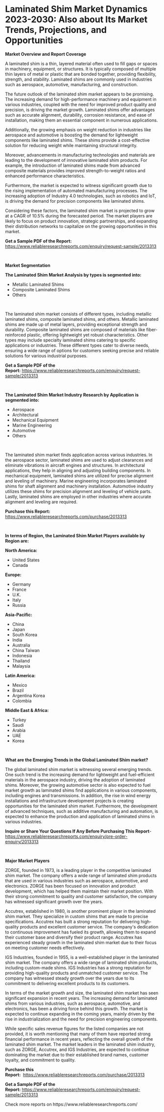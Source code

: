 <p><h1>Laminated Shim Market Dynamics 2023-2030: Also about Its Market Trends, Projections, and Opportunities</h1></p><p><strong>Market Overview and Report Coverage</strong></p>
<p><p>A laminated shim is a thin, layered material often used to fill gaps or spaces in machinery, equipment, or structures. It is typically composed of multiple thin layers of metal or plastic that are bonded together, providing flexibility, strength, and stability. Laminated shims are commonly used in industries such as aerospace, automotive, manufacturing, and construction.</p><p>The future outlook of the laminated shim market appears to be promising. The increasing demand for high-performance machinery and equipment in various industries, coupled with the need for improved product quality and precision, is driving the market growth. Laminated shims offer advantages such as accurate alignment, durability, corrosion resistance, and ease of installation, making them an essential component in numerous applications.</p><p>Additionally, the growing emphasis on weight reduction in industries like aerospace and automotive is boosting the demand for lightweight components like laminated shims. These shims provide a cost-effective solution for reducing weight while maintaining structural integrity.</p><p>Moreover, advancements in manufacturing technologies and materials are leading to the development of innovative laminated shim products. For example, the introduction of laminated shims made from advanced composite materials provides improved strength-to-weight ratios and enhanced performance characteristics.</p><p>Furthermore, the market is expected to witness significant growth due to the rising implementation of automated manufacturing processes. The increasing adoption of Industry 4.0 technologies, such as robotics and IoT, is driving the demand for precision components like laminated shims.</p><p>Considering these factors, the laminated shim market is projected to grow at a CAGR of 10.5% during the forecasted period. The market players are likely to focus on product innovation, strategic partnerships, and expanding their distribution networks to capitalize on the growing opportunities in this market.</p></p>
<p><strong>Get a Sample PDF of the Report:</strong> <a href="https://www.reliableresearchreports.com/enquiry/request-sample/2013313">https://www.reliableresearchreports.com/enquiry/request-sample/2013313</a></p>
<p>&nbsp;</p>
<p><strong>Market Segmentation</strong></p>
<p><strong>The Laminated Shim Market Analysis by types is segmented into:</strong></p>
<p><ul><li>Metallic Laminated Shims</li><li>Composite Laminated Shims</li><li>Others</li></ul></p>
<p>&nbsp;</p>
<p><p>The laminated shim market consists of different types, including metallic laminated shims, composite laminated shims, and others. Metallic laminated shims are made up of metal layers, providing exceptional strength and durability. Composite laminated shims are composed of materials like fiber-reinforced plastic, offering lightweight yet robust characteristics. Other types may include specialty laminated shims catering to specific applications or industries. These different types cater to diverse needs, ensuring a wide range of options for customers seeking precise and reliable solutions for various industrial purposes.</p></p>
<p><strong>Get a Sample PDF of the Report:</strong>&nbsp;<a href="https://www.reliableresearchreports.com/enquiry/request-sample/2013313">https://www.reliableresearchreports.com/enquiry/request-sample/2013313</a></p>
<p>&nbsp;</p>
<p><strong>The Laminated Shim Market Industry Research by Application is segmented into:</strong></p>
<p><ul><li>Aerospace</li><li>Architectural</li><li>Mechanical Equipment</li><li>Marine Engineering</li><li>Automotive</li><li>Others</li></ul></p>
<p>&nbsp;</p>
<p><p>The laminated shim market finds application across various industries. In the aerospace sector, laminated shims are used to adjust clearances and eliminate vibrations in aircraft engines and structures. In architectural applications, they help in aligning and adjusting building components. In mechanical equipment, laminated shims are utilized for precise alignment and leveling of machinery. Marine engineering incorporates laminated shims for shaft alignment and machinery installation. Automotive industry utilizes these shims for precision alignment and leveling of vehicle parts. Lastly, laminated shims are employed in other industries where accurate alignment and leveling are required.</p></p>
<p><strong>Purchase this Report:</strong>&nbsp; <a href="https://www.reliableresearchreports.com/purchase/2013313">https://www.reliableresearchreports.com/purchase/2013313</a></p>
<p>&nbsp;</p>
<p><strong>In terms of Region, the Laminated Shim Market Players available by Region are:</strong></p>
<p>
    <p> <strong> North America: </strong>
        <ul>
            <li>United States</li>
            <li>Canada</li>
        </ul>
        </p> 
    <p> <strong> Europe: </strong>
        <ul>
            <li>Germany</li>
            <li>France</li>
            <li>U.K.</li>
            <li>Italy</li>
            <li>Russia</li>
        </ul>
        </p> 
    <p> <strong> Asia-Pacific: </strong>
        <ul>
            <li>China</li>
            <li>Japan</li>
            <li>South Korea</li>
            <li>India</li>
            <li>Australia</li>
            <li>China Taiwan</li>
            <li>Indonesia</li>
            <li>Thailand</li>
            <li>Malaysia</li>
        </ul>
        </p> 
    <p> <strong> Latin America: </strong>
        <ul>
            <li>Mexico</li>
            <li>Brazil</li>
            <li>Argentina Korea</li>
            <li>Colombia</li>
        </ul>
        </p> 
    <p> <strong> Middle East & Africa: </strong>
        <ul>
            <li>Turkey</li>
            <li>Saudi</li>
            <li>Arabia</li>
            <li>UAE</li>
            <li>Korea</li>
        </ul>
    </p>
    </p>
<p>&nbsp;</p>
<p><strong>What are the Emerging Trends in the Global Laminated Shim market?</strong></p>
<p><p>The global laminated shim market is witnessing several emerging trends. One such trend is the increasing demand for lightweight and fuel-efficient materials in the aerospace industry, driving the adoption of laminated shims. Moreover, the growing automotive sector is also expected to fuel market growth as laminated shims find applications in various components, including engines and transmissions. In addition, the rise in wind energy installations and infrastructure development projects is creating opportunities for the laminated shim market. Furthermore, the development of advanced techniques, such as additive manufacturing and automation, is expected to enhance the production and application of laminated shims in various industries.</p></p>
<p><strong>Inquire or Share Your Questions If Any Before Purchasing This Report</strong>- <a href="https://www.reliableresearchreports.com/enquiry/pre-order-enquiry/2013313">https://www.reliableresearchreports.com/enquiry/pre-order-enquiry/2013313</a></p>
<p>&nbsp;</p>
<p><strong>Major Market Players</strong></p>
<p><p>ZORGE, founded in 1973, is a leading player in the competitive laminated shim market. The company offers a wide range of laminated shim products that are used in various industries such as aerospace, automotive, and electronics. ZORGE has been focused on innovation and product development, which has helped them maintain their market position. With their strong commitment to quality and customer satisfaction, the company has witnessed significant growth over the years.</p><p>Accutrex, established in 1980, is another prominent player in the laminated shim market. They specialize in custom shims that are made to precise specifications. Accutrex has built a strong reputation for delivering high-quality products and excellent customer service. The company's dedication to continuous improvement has fueled its growth, allowing them to expand their customer base and diversify their product range. Accutrex has experienced steady growth in the laminated shim market due to their focus on meeting customer needs effectively.</p><p>IGS Industries, founded in 1955, is a well-established player in the laminated shim market. The company offers a wide range of laminated shim products, including custom-made shims. IGS Industries has a strong reputation for providing high-quality products and unmatched customer service. The company has witnessed steady growth over the years due to its commitment to delivering excellent products to its customers.</p><p>In terms of the market growth and size, the laminated shim market has seen significant expansion in recent years. The increasing demand for laminated shims from various industries, such as aerospace, automotive, and electronics, has been a driving force behind this growth. The market is expected to continue expanding in the coming years, mainly driven by the rise in industrialization and the need for precision engineering components.</p><p>While specific sales revenue figures for the listed companies are not provided, it is worth mentioning that many of them have reported strong financial performance in recent years, reflecting the overall growth of the laminated shim market. The market leaders in the laminated shim industry, such as ZORGE, Accutrex, and IGS Industries, are expected to continue dominating the market due to their established brand names, customer loyalty, and commitment to quality.</p></p>
<p><strong>Purchase this Report:</strong>&nbsp;&nbsp;<a href="https://www.reliableresearchreports.com/purchase/2013313">https://www.reliableresearchreports.com/purchase/2013313</a></p>
<p></p>
<p><strong>Get a Sample PDF of the Report:</strong>&nbsp;<a href="https://www.reliableresearchreports.com/enquiry/request-sample/2013313">https://www.reliableresearchreports.com/enquiry/request-sample/2013313</a></p>
<p>Check more reports on https://www.reliableresearchreports.com/</p>